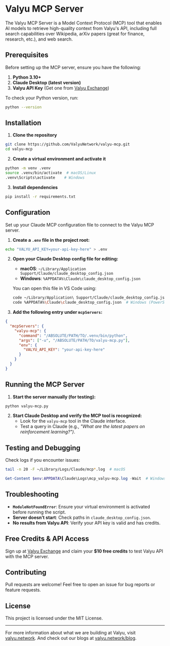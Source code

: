 # Valyu MCP Server

The Valyu MCP Server is a Model Context Protocol (MCP) tool that enables AI models to retrieve high-quality context from Valyu's API, including full search capabilities over Wikipedia, arXiv papers (great for finance, research, etc.), and web search.

## Prerequisites

Before setting up the MCP server, ensure you have the following:

1. **Python 3.10+**
2. **Claude Desktop (latest version)**
3. **Valyu API Key** (Get one from [Valyu Exchange](https://exchange.valyu.network))

To check your Python version, run:
```bash
python --version
```

## Installation

1. **Clone the repository**
```bash
git clone https://github.com/ValyuNetwork/valyu-mcp.git
cd valyu-mcp
```

2. **Create a virtual environment and activate it**
```bash
python -m venv .venv
source .venv/bin/activate  # macOS/Linux
.venv\Scripts\activate    # Windows
```

3. **Install dependencies**
```bash
pip install -r requirements.txt
```

## Configuration

Set up your Claude MCP configuration file to connect to the Valyu MCP server.

1. **Create a `.env` file in the project root:**
```bash
echo "VALYU_API_KEY=your-api-key-here" > .env
```

2. **Open your Claude Desktop config file for editing:**
   - **macOS**: `~/Library/Application Support/Claude/claude_desktop_config.json`
   - **Windows**: `%APPDATA%\Claude\claude_desktop_config.json`

   You can open this file in VS Code using:
   ```bash
   code ~/Library/Application\ Support/Claude/claude_desktop_config.json  # macOS
   code %APPDATA%\Claude\claude_desktop_config.json  # Windows (PowerShell)
   ```

3. **Add the following entry under `mcpServers`:**
```json
{
  "mcpServers": {
    "valyu-mcp": {
      "command": "/ABSOLUTE/PATH/TO/.venv/bin/python",
      "args": ["-u", "/ABSOLUTE/PATH/TO/valyu-mcp.py"],
      "env": {
        "VALYU_API_KEY": "your-api-key-here"
      }
    }
  }
}
```

## Running the MCP Server

1. **Start the server manually (for testing):**
```bash
python valyu-mcp.py
```

2. **Start Claude Desktop and verify the MCP tool is recognized:**
   - Look for the `valyu-mcp` tool in the Claude interface.
   - Test a query in Claude (e.g., *"What are the latest papers on reinforcement learning?")*.

## Testing and Debugging

Check logs if you encounter issues:
```bash
tail -n 20 -F ~/Library/Logs/Claude/mcp*.log  # macOS
```
```powershell
Get-Content $env:APPDATA\Claude\Logs\mcp_valyu-mcp.log -Wait  # Windows
```

## Troubleshooting

- **`ModuleNotFoundError`**: Ensure your virtual environment is activated before running the script.
- **Server doesn’t start**: Check paths in `claude_desktop_config.json`.
- **No results from Valyu API**: Verify your API key is valid and has credits.

## Free Credits & API Access
Sign up at [Valyu Exchange](https://exchange.valyu.network) and claim your **$10 free credits** to test Valyu API with the MCP server.

## Contributing
Pull requests are welcome! Feel free to open an issue for bug reports or feature requests.

## License
This project is licensed under the MIT License.

---

For more information about what we are building at Valyu, visit [valyu.network](https://www.valyu.network).
And check out our blogs at [valyu.network/blog](https://valyu.network/blog).